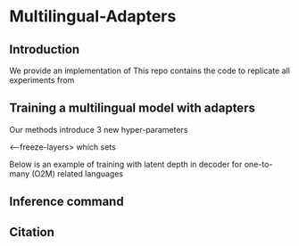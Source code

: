 # Multilingual-Adapters

## Introduction

We provide an implementation of 
This repo contains the code to replicate all experiments from


## Training a multilingual model with adapters

Our methods introduce 3 new hyper-parameters

<--freeze-layers> which sets 

Below is an example of training with latent depth in decoder for one-to-many (O2M) related languages

## Inference command

## Citation
